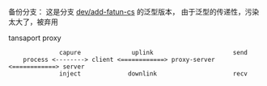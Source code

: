 备份分支：
    这是分支 [dev/add-fatun-cs](https://github.com/lysShub/fatun/tree/dev/add-fatun-cs) 的泛型版本，
    由于泛型的传递性，污染太大了，被弃用


tansaport proxy



```text
              capure              uplink                      send
    process <--------> client <============> proxy-server <============> server
              inject             downlink                     recv
```

